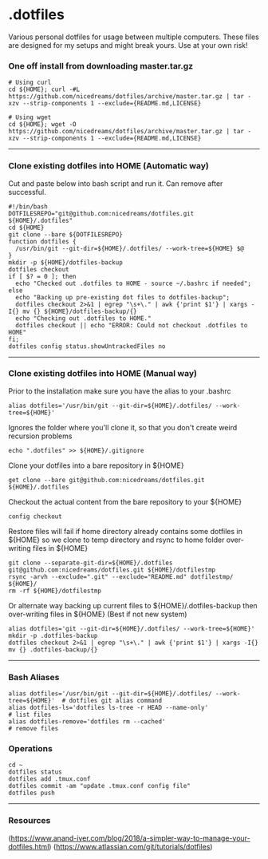# .dotfiles

Various personal dotfiles for usage between multiple computers.  These files are designed for my setups and might break yours.  Use at your own risk!

### One off install from downloading master.tar.gz

```
# Using curl
cd ${HOME}; curl -#L https://github.com/nicedreams/dotfiles/archive/master.tar.gz | tar -xzv --strip-components 1 --exclude={README.md,LICENSE}

# Using wget
cd ${HOME}; wget -O https://github.com/nicedreams/dotfiles/archive/master.tar.gz | tar -xzv --strip-components 1 --exclude={README.md,LICENSE}
```

---------------

### Clone existing dotfiles into HOME (Automatic way)

Cut and paste below into bash script and run it.  Can remove after successful.

```
#!/bin/bash
DOTFILESREPO="git@github.com:nicedreams/dotfiles.git ${HOME}/.dotfiles"
cd ${HOME}
git clone --bare ${DOTFILESREPO}
function dotfiles {
  /usr/bin/git --git-dir=${HOME}/.dotfiles/ --work-tree=${HOME} $@
}
mkdir -p ${HOME}/dotfiles-backup
dotfiles checkout
if [ $? = 0 ]; then
  echo "Checked out .dotfiles to HOME - source ~/.bashrc if needed";
else
  echo "Backing up pre-existing dot files to dotfiles-backup";
  dotfiles checkout 2>&1 | egrep "\s+\." | awk {'print $1'} | xargs -I{} mv {} ${HOME}/dotfiles-backup/{}
  echo "Checking out .dotfiles to HOME."
  dotfiles checkout || echo "ERROR: Could not checkout .dotfiles to HOME"
fi;
dotfiles config status.showUntrackedFiles no
```

---------------

### Clone existing dotfiles into HOME (Manual way)

Prior to the installation make sure you have the alias to your .bashrc
```
alias dotfiles='/usr/bin/git --git-dir=${HOME}/.dotfiles/ --work-tree=${HOME}'
```

Ignores the folder where you'll clone it, so that you don't create weird recursion problems
```
echo ".dotfiles" >> ${HOME}/.gitignore
```

Clone your dotfiles into a bare repository in ${HOME}
```
get clone --bare git@github.com:nicedreams/dotfiles.git ${HOME}/.dotfiles
```

Checkout the actual content from the bare repository to your ${HOME}
```
config checkout
```

Restore files will fail if home directory already contains some dotfiles in ${HOME} so we clone to temp directory and rsync to home folder over-writing files in ${HOME}
```
git clone --separate-git-dir=${HOME}/.dotfiles git@github.com:nicedreams/dotfiles.git ${HOME}/dotfilestmp
rsync -arvh --exclude=".git" --exclude="README.md" dotfilestmp/ ${HOME}/
rm -rf ${HOME}/dotfilestmp
```

Or alternate way backing up current files to ${HOME}/.dotfiles-backup then over-writing files in ${HOME} (Best if not new system)
```
alias dotfiles='git --git-dir=${HOME}/.dotfiles/ --work-tree=${HOME}'
mkdir -p .dotfiles-backup
dotfiles checkout 2>&1 | egrep "\s+\." | awk {'print $1'} | xargs -I{} mv {} .dotfiles-backup/{}
```

-------------------------------

### Bash Aliases

```
alias dotfiles='/usr/bin/git --git-dir=${HOME}/.dotfiles/ --work-tree=${HOME}'  # dotfiles git alias command
alias dotfiles-ls='dotfiles ls-tree -r HEAD --name-only'                        # list files
alias dotfiles-remove='dotfiles rm --cached'                                    # remove files
```

### Operations

```
cd ~
dotfiles status
dotfiles add .tmux.conf
dotfiles commit -am "update .tmux.conf config file"
dotfiles push
```

-------------------------------

### Resources
(https://www.anand-iyer.com/blog/2018/a-simpler-way-to-manage-your-dotfiles.html)
(https://www.atlassian.com/git/tutorials/dotfiles)

